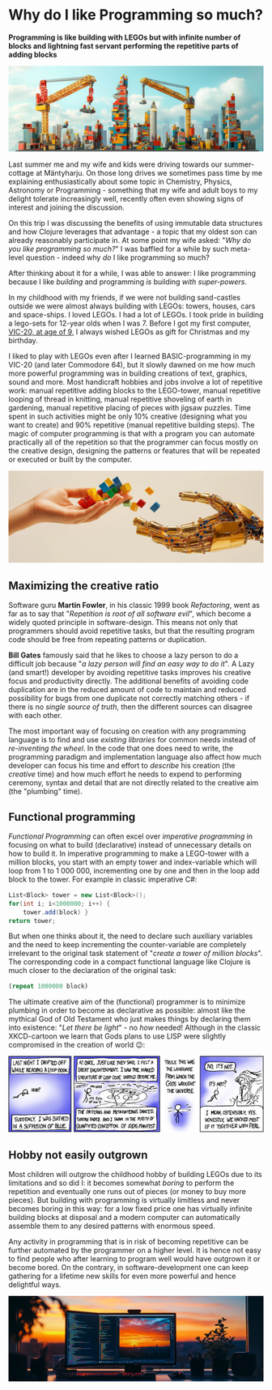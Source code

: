 # Why do I like Programming so much?

**Programming is like building with LEGOs but with infinite number of blocks and lightning fast servant performing the repetitive parts of adding blocks**

![lego-towers](lego-towers.jpg)

Last summer me and my wife and kids were driving towards our summer-cottage at Mäntyharju. On those long drives we sometimes pass time by me explaining enthusiastically about some topic in Chemistry, Physics, Astronomy or Programming - something that my wife and adult boys to my delight tolerate increasingly well, recently often even showing signs of interest and joining the discussion.

On this trip I was discussing the benefits of using immutable data structures and how Clojure leverages that advantage - a topic that my oldest son can already reasonably participate in. At some point my wife asked: "*Why do you like programming so much?*" I was baffled for a while by such meta-level question - indeed why *do* I like programming so much?

After thinking about it for a while, I was able to answer: I like programming because I like *building* and programming *is* building *with super-powers*.

In my childhood with my friends, if we were not building sand-castles outside we were almost always building with LEGOs: towers, houses, cars and space-ships. I loved LEGOs. I had a lot of LEGOs. I took pride in building a lego-sets for 12-year olds when I was 7. Before I got my first computer, [VIC-20, at age of 9](/post/humble-beginnings-the-vic-20), I always wished LEGOs as gift for Christmas and my birthday.

I liked to play with LEGOs even after I learned BASIC-programming in my VIC-20 (and later Commodore 64), but it slowly dawned on me how much more powerful programming was in building creations of text, graphics, sound and more. Most handicraft hobbies and jobs involve a lot of repetitive work: manual repetitive adding blocks to the LEGO-tower, manual repetitive looping of thread in knitting, manual repetitive shoveling of earth in gardening, manual repetitive placing of pieces with jigsaw puzzles. Time spent in such activities might be only 10% creative (designing what you want to create) and 90% repetitive (manual repetitive building steps). The magic of computer programming is that with a program you can automate practically all of the repetition so that the programmer can focus mostly on the creative design, designing the patterns or features that will be repeated or executed or built by the computer.

![human-robot-legos](human-robot-legos.webp)

## Maximizing the creative ratio

Software guru **Martin Fowler**, in his classic 1999 book *Refactoring*, went as far as to say that "*Repetition is root of all software evil*", which become a widely quoted principle in software-design. This means not only that programmers should avoid repetitive tasks, but that the resulting program code should be free from repeating patterns or duplication.

**Bill Gates** famously said that he likes to choose a lazy person to do a difficult job because "*a lazy person will find an easy way to do it*". A Lazy (and smart!) developer by avoiding repetitive tasks improves his creative focus and productivity directly. The additional benefits of avoiding code duplication are in the reduced amount of code to maintain and reduced possibility for bugs from one duplicate not correctly matching others - if there is no *single source of truth*, then the different sources can disagree with each other.

The most important way of focusing on creation with any programming language is to find and use *existing libraries* for common needs instead of *re-inventing the wheel*. In the code that one does need to write, the programming paradigm and implementation language also affect how much developer can focus his time and effort to *describe* his creation (the *creative* time) and how much effort he needs to expend to performing ceremony, syntax and detail that are not directly related to the creative aim (the "plumbing" time).

## Functional programming

*Functional Programming* can often excel over *imperative programming* in focusing on what to build (declarative) instead of unnecessary details on how to build it. In imperative programming to make a LEGO-tower with a million blocks, you start with an empty tower and index-variable which will loop from 1 to 1 000 000, incrementing one by one and then in the loop add block to the tower. For example in classic imperative C#:

```csharp
List<Block> tower = new List<Block>();
for(int i; i<1000000; i++) {
    tower.add(block) }
return tower;
```

But when one thinks about it, the need to declare such auxiliary variables and the need to keep incrementing the counter-variable are completely irrelevant to the original task statement of "*create a tower of million blocks*". The corresponding code in a compact functional language like Clojure is much closer to the declaration of the original task:

```clojure
(repeat 1000000 block)
```

The ultimate creative aim of the (functional) programmer is to minimize plumbing in order to become as declarative as possible: almost like the mythical God of Old Testament who just makes things by declaring them into existence: "*Let there be light*" - no *how* needed! Although in the classic XKCD-cartoon we learn that Gods plans to use LISP were slightly compromised in the creation of world 😉:

![Lisp](lisp.jpg)

## Hobby not easily outgrown

Most children will outgrow the childhood hobby of building LEGOs due to its limitations and so did I: it becomes somewhat *boring* to perform the repetition and eventually one runs out of pieces (or money to buy more pieces). But building with programming is virtually limitless and never becomes boring in this way: for a low fixed price one has virtually infinite building blocks at disposal and a modern computer can automatically assemble them to any desired patterns with enormous speed. 

Any activity in programming that is in risk of becoming repetitive can be further automated by the programmer on a higher level. It is hence not easy to find people who after learning to program well would have outgrown it or become bored. On the contrary, in software-development one can keep gathering for a lifetime new skills for even more powerful and hence delightful ways.

![programming-bliss](programming-bliss.webp)
